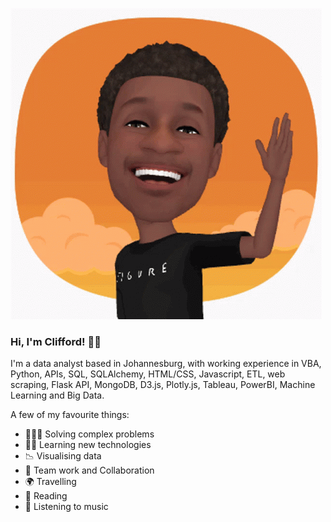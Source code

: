 
![](waving-hi.gif)

### Hi, I'm Clifford! 👋🏾 

I'm a data analyst based in Johannesburg, with working experience in VBA, Python, APIs, SQL, SQLAlchemy, HTML/CSS, Javascript, ETL, web scraping, Flask API, MongoDB, D3.js, Plotly.js, Tableau, PowerBI, Machine Learning and Big Data.  

 
A few of my favourite things:


- 👩🏾‍💻 Solving complex problems
- ✍🏾 Learning new technologies
- 📉 Visualising data
- 🌟 Team work and Collaboration
- 🌍 Travelling
- 📖 Reading
- 🎵 Listening to music
